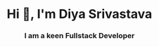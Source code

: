 <h1 align="center">Hi 👋, I'm Diya Srivastava</h1>
<h3 align="center">I am a keen Fullstack Developer</h3>

